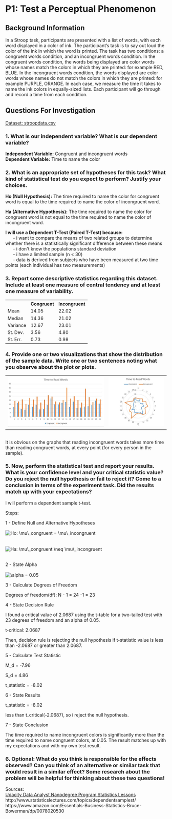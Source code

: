# P1: Test a Perceptual Phenomenon

<h2>Background Information</h2>

In a Stroop task, participants are presented with a list of words, with each word displayed in a color of ink. The participant’s task is to say out loud the color of the ink in which the word is printed. The task has two conditions: a congruent words condition, and an incongruent words condition. In the congruent words condition, the words being displayed are color words whose names match the colors in which they are printed: for example RED, BLUE. In the incongruent words condition, the words displayed are color words whose names do not match the colors in which they are printed: for example PURPLE, ORANGE. In each case, we measure the time it takes to name the ink colors in equally-sized lists. Each participant will go through and record a time from each condition.

<h2>Questions For Investigation</h2>

[Dataset: stroopdata.csv](stroopdata.csv)
<p>

<h3> 1. What is our independent variable? What is our dependent variable? </h3>

<b>Independent Variable:</b> Congruent and incongruent words
<br>
<b>Dependent Variable:</b> Time to name the color

<p>

<h3> 2. What is an appropriate set of hypotheses for this task? What kind of statistical test do you expect to perform? Justify your choices.</h3>

<b>Ho (Null Hypothesis):</b> The time required to name the color for congruent word is equal to the time required to name the color of incongruent word. 

<b>Ha (Alternative Hypothesis):</b> The time required to name the color for congruent word is not equal to the time required to name the color of incongruent word. 

<p>

<b>I will use a Dependent T-Test (Paired T-Test) because:  </b> <br>
 &nbsp; &nbsp; &nbsp; - i want to compare the means of two related groups to determine whether there is a statistically significant difference between these means <br>
 &nbsp; &nbsp; &nbsp; - i don't know the populations standard deviation <br>
 &nbsp; &nbsp; &nbsp; - i have a limited sample (n < 30) <br>
 &nbsp; &nbsp; &nbsp; - data is derived from subjects who have been measured at two time points (each individual has two measurements) <br>
 
<p>

<h3>3. Report some descriptive statistics regarding this dataset. Include at least one measure of central tendency and at least one measure of variability.</h3>

<center>
<table>
<tr>
<th></th>
<th>Congruent</th>
<th>Incongruent</th>
</tr>
<tr>
<td>Mean</td>
<td>14.05</td>
<td>22.02</td>
</tr>

<tr>
<td>Median</td>
<td>14.36</td>
<td>21.02</td>
</tr>

<tr>
<td>Variance</td>
<td>12.67</td>
<td>23.01</td>
</tr>

<tr>
<td>St. Dev.</td>
<td>3.56</td>
<td>4.80</td>
</tr>

<tr>
<td>St. Err.</td>
<td>0.73</td>
<td>0.98</td>
</tr>


</table>
</center>

<p>


<h3>
4. Provide one or two visualizations that show the distribution of the sample data. Write one or two sentences noting what you observe about the plot or plots.
</h3>

<center>
<table>

<tr>
<td>
   <img src="graph1.JPG" alt="graph1">
</td>
<td>
   <img src="graph2.JPG" alt="graph1">
</td>
</tr>



</table>
</center>
<br>
It is obvious on the graphs that reading incongruent words takes more time than reading congruent words, at every point (for every person in the sample). 

<p>


<h3>
5. Now, perform the statistical test and report your results. What is your confidence level and your critical statistic value? Do you reject the null hypothesis or fail to reject it? Come to a conclusion in terms of the experiment task. Did the results match up with your expectations?
</h3>

I will perform a dependent sample t-test.<br>

Steps: <br>
 
1 - Define Null and Alternative Hypotheses <br>

<img src="http://www.sciweavers.org/tex2img.php?eq=Ho%3A%20%20%5Cmu%5C_congruent%20%3D%20%20%5Cmu%5C_incongruent&bc=White&fc=Black&im=png&fs=12&ff=arev&edit=0" align="center" border="0" alt="Ho:  \mu\_congruent =  \mu\_incongruent" width="299" height="19" /> <br>
<br>

<img src="http://www.sciweavers.org/tex2img.php?eq=Ha%3A%20%20%5Cmu%5C_congruent%20%20%5Cneq%20%20%20%5Cmu%5C_incongruent&bc=White&fc=Black&im=png&fs=12&ff=arev&edit=0" align="center" border="0" alt="Ha:  \mu\_congruent  \neq   \mu\_incongruent" width="299" height="19" /> <br>
<br>

2 - State Alpha <br>

<img src="http://bit.ly/2eb8iVA" align="center" border="0" alt=" \alpha = 0.05" width="75" height="15" />
<br>

3 - Calculate Degrees of Freedom <br>

Degrees of freedom(df): N - 1 = 24 -1 = 23

4 - State Decision Rule <br>

I found a critical value of 2.0687 using the t-table for a two-tailed test with 23 degrees of freedom and an alpha of 0.05. <br>

t-critical: 2.0687 <br>

Then,  decision rule is rejecting the null hypothesis if t-statistic value is less than -2.0687 or greater than 2.0687.



5 - Calculate Test Statistic <br>

M_d = -7.96 <br>

S_d = 4.86 <br>

t_statistic = -8.02 <br>


6 - State Results <br>

t_statistic = -8.02 <br>

less than t_critical(-2.0687), so i reject the null hypothesis.

7 - State Conclusion <br>

The time required to name incongruent colors is significantly more than the time required to name congruent colors, at 0.05. The result matches up with my expectations and with my own test result. 

<p>

<h3>
6. Optional: What do you think is responsible for the effects observed? Can you think of an alternative or similar task that would result in a similar effect? Some research about the problem will be helpful for thinking about these two questions!
</h3>


<p><p>
Sources: 
<br>
<a href="https://classroom.udacity.com/nanodegrees/nd002">Udacity Data Analyst Nanodegree Program Statistics Lessons</a> 
<br>
http://www.statisticslectures.com/topics/dependentsamplest/
<br>
https://www.amazon.com/Essentials-Business-Statistics-Bruce-Bowerman/dp/0078020530




